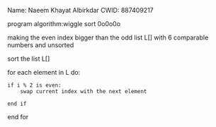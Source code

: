 Name: Naeem Khayat Albirkdar
CWID: 887409217

program algorithm:wiggle sort 0o0o0o

making the even index bigger than the odd 
list L[] with 6 comparable numbers and unsorted 

sort the list L[]

for each element in L do:

    if i % 2 is even:
        swap current index with the next element 

    end if

end for



